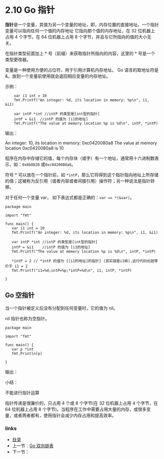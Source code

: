 # 2.10 Go 指针

**指针**是一个变量，其值为另一个变量的地址，即，内存位置的直接地址。一个指针变量可以指向任何一个值的内存地址 它指向那个值的内存地址，在 32 位机器上占用 4 个字节，在 64 位机器上占用 8 个字节，并且与它所指向的值的大小无关。

在指针类型前面加上 * 号（前缀）来获取指针所指向的内容，这里的 * 号是一个类型更改器。

变量是一种使用方便的占位符，用于引用计算机内存地址。 Go 语言的取地址符是 &，放到一个变量前使用就会返回相应变量的内存地址。

示例：

```
	var i1 int = 10  
	fmt.Printf("An integer: %d, its location in memory: %p\n", i1, &i1)

	var intP *int //intP 的类型是[int型的指针]
	intP = &i1  //intP 的值为 [i1的地址]
	fmt.Printf("The value at memory location %p is %d\n", intP, *intP)
```

输出：

An integer: 10, its location in memory: 0xc0420080a8
The value at memory location 0xc0420080a8 is 10

程序在内存中存储它的值，每个内存块（或字）有一个地址，通常用十六进制数表示，如：`0x6b0820` 或`0xc0420080a8`。

符号 * 可以放在一个指针前，如 `*intP`，那么它将得到这个指针指向地址上所存储的值；这被称为反引用（或者内容或者间接引用）操作符；另一种说法是指针转移。

对于任何一个变量 var， 如下表达式都是正确的：`var == *(&var)`。

```
package main

import "fmt"

func main() {
   var i1 int = 10
   fmt.Printf("An integer: %d, its location in memory: %p\n", i1, &i1)

   var intP *int //intP 的类型是[int型的指针]
   intP = &i1    //intP 的值为 [i1的地址]
   fmt.Printf("The value at memory location %p is %d\n", intP, *intP)

   *intP = 2 // *intP 的值为 [[i1的地址]的指针] (其实就是i1嘛),这行代码也就等价于 i1 = 2
   fmt.Printf("i1=%d;intP=%p;*intP=%d\n", i1, intP, *intP)

}
```

## Go 空指针

当一个指针被定义后没有分配到任何变量时，它的值为 nil。

nil 指针也称为空指针。



```
package main

import "fmt"

func main() {
   var p *int
   fmt.Println(p)

}
```

输出：

<nil>



小结：

不能进行指针运算

指针传递是很廉价的，只占用 4 个或 8 个字节(在 32 位机器上占用 4 个字节，在 64 位机器上占用 8 个字节)。当程序在工作中需要占用大量的内存，或很多变量，或者两者都有，使用指针会减少内存占用和提高效率。





### links

- [目录](https://github.com/guyan0319/golang_development_notes/blob/master/zh/preface.md)
- 上一节：[Go 双向链表](https://github.com/guyan0319/golang_development_notes/blob/master/zh/2.9.md)
- 下一节：
